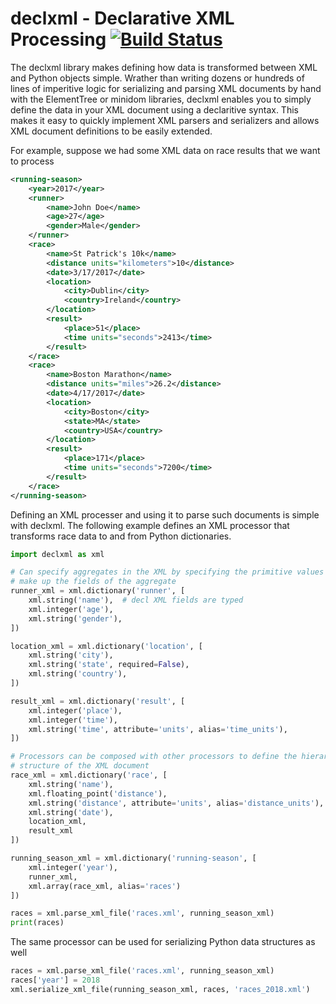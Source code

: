 # declxml - Declarative XML Processing [![Build Status](https://travis-ci.org/gatkin/declxml.svg?branch=master)](https://travis-ci.org/gatkin/declxml)
The declxml library makes defining how data is transformed between XML and Python objects simple. Wrather than writing dozens or hundreds of lines of imperitive logic for serializing and parsing XML documents by hand with the ElementTree or minidom libraries, declxml enables you to simply define the data in your XML document using a declaritive syntax. This makes it easy to quickly implement XML parsers and serializers and allows XML document definitions to be easily extended.

For example, suppose we had some XML data on race results that we want to process
```xml
<running-season>
    <year>2017</year>
    <runner>
        <name>John Doe</name>
        <age>27</age>
        <gender>Male</gender>
    </runner>
    <race>
        <name>St Patrick's 10k</name>
        <distance units="kilometers">10</distance>
        <date>3/17/2017</date>
        <location>
            <city>Dublin</city>
            <country>Ireland</country>
        </location>
        <result>
            <place>51</place>
            <time units="seconds">2413</time>
        </result>
    </race>
    <race>
        <name>Boston Marathon</name>
        <distance units="miles">26.2</distance>
        <date>4/17/2017</date>
        <location>
            <city>Boston</city>
            <state>MA</state>
            <country>USA</country>
        </location>
        <result>
            <place>171</place>
            <time units="seconds">7200</time>
        </result>
    </race>
</running-season>
``` 

Defining an XML processer and using it to parse such documents is simple with declxml. The following example defines an XML processor that transforms race data to and from Python dictionaries.
```python
import declxml as xml

# Can specify aggregates in the XML by specifying the primitive values that
# make up the fields of the aggregate
runner_xml = xml.dictionary('runner', [
    xml.string('name'),  # decl XML fields are typed
    xml.integer('age'),
    xml.string('gender'),
])

location_xml = xml.dictionary('location', [
    xml.string('city'),
    xml.string('state', required=False),
    xml.string('country'),
])

result_xml = xml.dictionary('result', [
    xml.integer('place'),
    xml.integer('time'),
    xml.string('time', attribute='units', alias='time_units'),
])

# Processors can be composed with other processors to define the hierarchical
# structure of the XML document
race_xml = xml.dictionary('race', [
    xml.string('name'),
    xml.floating_point('distance'),
    xml.string('distance', attribute='units', alias='distance_units'),
    xml.string('date'),
    location_xml,
    result_xml
])

running_season_xml = xml.dictionary('running-season', [
    xml.integer('year'),
    runner_xml,
    xml.array(race_xml, alias='races')
])

races = xml.parse_xml_file('races.xml', running_season_xml)
print(races)
```

The same processor can be used for serializing Python data structures as well
```python
races = xml.parse_xml_file('races.xml', running_season_xml)
races['year'] = 2018
xml.serialize_xml_file(running_season_xml, races, 'races_2018.xml')
```